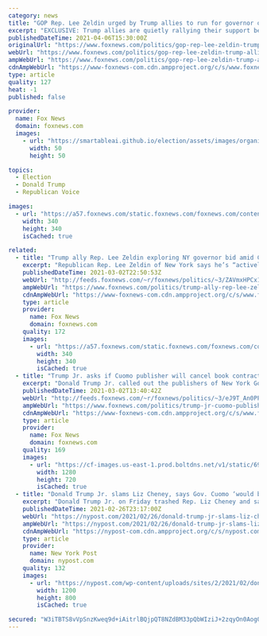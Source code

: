 ```yaml
---
category: news
title: "GOP Rep. Lee Zeldin urged by Trump allies to run for governor of NY amid Cuomo scandals"
excerpt: "EXCLUSIVE: Trump allies are quietly rallying their support behind Republican Rep. Lee Zeldin, encouraging him to mount a GOP gubernatorial bid against New York Gov. Andrew Cuomo in 2022, Fox News has learned. Sources familiar told Fox News that Zeldin ..."
publishedDateTime: 2021-04-06T15:30:00Z
originalUrl: "https://www.foxnews.com/politics/gop-rep-lee-zeldin-trump-allies-run-for-governor-new-york-cuomo"
webUrl: "https://www.foxnews.com/politics/gop-rep-lee-zeldin-trump-allies-run-for-governor-new-york-cuomo"
ampWebUrl: "https://www.foxnews.com/politics/gop-rep-lee-zeldin-trump-allies-run-for-governor-new-york-cuomo.amp"
cdnAmpWebUrl: "https://www-foxnews-com.cdn.ampproject.org/c/s/www.foxnews.com/politics/gop-rep-lee-zeldin-trump-allies-run-for-governor-new-york-cuomo.amp"
type: article
quality: 127
heat: -1
published: false

provider:
  name: Fox News
  domain: foxnews.com
  images:
    - url: "https://smartableai.github.io/election/assets/images/organizations/foxnews.com-50x50.jpg"
      width: 50
      height: 50

topics:
  - Election
  - Donald Trump
  - Republican Voice

images:
  - url: "https://a57.foxnews.com/static.foxnews.com/foxnews.com/content/uploads/2020/10/340/340/brooke-singman-headshot.jpg?ve=1&tl=1"
    width: 340
    height: 340
    isCached: true

related:
  - title: "Trump ally Rep. Lee Zeldin exploring NY governor bid amid Cuomo controversies"
    excerpt: "Republican Rep. Lee Zeldin of New York says he’s “actively exploring” a run for governor next year as embattled Democratic Gov. Andrew Cuomo faces multiple allegations of sexual harassment as well as a federal probe into the state’s handling of COVID deaths at nursing homes amid the coronavirus pandemic"
    publishedDateTime: 2021-03-02T22:50:53Z
    webUrl: "http://feeds.foxnews.com/~r/foxnews/politics/~3/ZAVmxHPCx14/trump-ally-rep-lee-zeldin-exploring-ny-governor-bid-amid-cuomo-controversies"
    ampWebUrl: "https://www.foxnews.com/politics/trump-ally-rep-lee-zeldin-exploring-ny-governor-bid-amid-cuomo-controversies.amp"
    cdnAmpWebUrl: "https://www-foxnews-com.cdn.ampproject.org/c/s/www.foxnews.com/politics/trump-ally-rep-lee-zeldin-exploring-ny-governor-bid-amid-cuomo-controversies.amp"
    type: article
    provider:
      name: Fox News
      domain: foxnews.com
    quality: 172
    images:
      - url: "https://a57.foxnews.com/static.foxnews.com/foxnews.com/content/uploads/2019/03/340/340/PaulSteinhauser.jpg?ve=1&tl=1"
        width: 340
        height: 340
        isCached: true
  - title: "Trump Jr. asks if Cuomo publisher will cancel book contract: 'What are the rules?'"
    excerpt: "Donald Trump Jr. called out the publishers of New York Gov. Andrew Cuomo's book on leadership during the coronavirus pandemic, asking if they will cut ties with the Democrat as he navigates his way through scandals."
    publishedDateTime: 2021-03-02T13:40:42Z
    webUrl: "http://feeds.foxnews.com/~r/foxnews/politics/~3/eJ9T_An0PPs/trump-jr-cuomo-publisher-cancel-book-contract"
    ampWebUrl: "https://www.foxnews.com/politics/trump-jr-cuomo-publisher-cancel-book-contract.amp"
    cdnAmpWebUrl: "https://www-foxnews-com.cdn.ampproject.org/c/s/www.foxnews.com/politics/trump-jr-cuomo-publisher-cancel-book-contract.amp"
    type: article
    provider:
      name: Fox News
      domain: foxnews.com
    quality: 169
    images:
      - url: "https://cf-images.us-east-1.prod.boltdns.net/v1/static/694940094001/6b56162d-9049-408e-84ef-8f89a7367c85/c862654e-050e-46de-9962-1296c04e66a2/1280x720/match/image.jpg"
        width: 1280
        height: 720
        isCached: true
  - title: "Donald Trump Jr. slams Liz Cheney, says Gov. Cuomo ‘would be in jail’ if GOP"
    excerpt: "Donald Trump Jr. on Friday trashed Rep. Liz Cheney and said New York Gov. Andrew Cuomo “would be in jail” already if he were a Republican. The former first son attacked his dad’s"
    publishedDateTime: 2021-02-26T23:17:00Z
    webUrl: "https://nypost.com/2021/02/26/donald-trump-jr-slams-liz-cheney-says-cuomo-would-be-in-jail-if-gop/"
    ampWebUrl: "https://nypost.com/2021/02/26/donald-trump-jr-slams-liz-cheney-says-cuomo-would-be-in-jail-if-gop/amp/"
    cdnAmpWebUrl: "https://nypost-com.cdn.ampproject.org/c/s/nypost.com/2021/02/26/donald-trump-jr-slams-liz-cheney-says-cuomo-would-be-in-jail-if-gop/amp/"
    type: article
    provider:
      name: New York Post
      domain: nypost.com
    quality: 132
    images:
      - url: "https://nypost.com/wp-content/uploads/sites/2/2021/02/don-trump-jr-cpac-1.jpg?quality=90&strip=all&w=1200"
        width: 1200
        height: 800
        isCached: true

secured: "W3iTBTS8vVpSnzKweq9d+iAitrlBQjpQT8NZdBM33pQbWIziJ+2zqyOn0AogO6fOEqpyMwPGKgKv6EqGALQSZwvcnUYrfE14plpoiRvQih5kC+YEBvePCJqYO+eAUmepUUAVdutX7gdvKkr4Ukg+QuN+JwswVW3RWnNDmXOLqK2wOk78DwNPSUPZC6GlGFjfoTt8ML72A1yozfQUG4gG09JWpwfpHArX9I1PCrei4u278ahuDwpYSKwkmYNhpA4nVYPsO37UIYn4WCtHMDEW3FqJ+4pkB62gXzd6lQqCJ3S0Uq8Bjk+6TTmpvAekZRXG8q5nhzTlbpgWRZWq+QI9VZhH/te/3c8PoDzrXmfeEtY=;s+qWhJYLwr4EK6gTWqeEag=="
---
```


